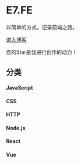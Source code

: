 # E7.FE
以简单的方式，记录前端之路。

[进入博客](https://github.com/ximolang/E7.FE/issues)

您的Star是我进行创作的动力！

## 分类

#### JavaScript

#### CSS

#### HTTP

#### Node.js

#### React

#### Vue

